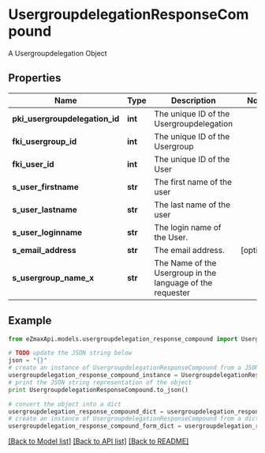 # UsergroupdelegationResponseCompound

A Usergroupdelegation Object

## Properties
Name | Type | Description | Notes
------------ | ------------- | ------------- | -------------
**pki_usergroupdelegation_id** | **int** | The unique ID of the Usergroupdelegation | 
**fki_usergroup_id** | **int** | The unique ID of the Usergroup | 
**fki_user_id** | **int** | The unique ID of the User | 
**s_user_firstname** | **str** | The first name of the user | 
**s_user_lastname** | **str** | The last name of the user | 
**s_user_loginname** | **str** | The login name of the User. | 
**s_email_address** | **str** | The email address. | [optional] 
**s_usergroup_name_x** | **str** | The Name of the Usergroup in the language of the requester | 

## Example

```python
from eZmaxApi.models.usergroupdelegation_response_compound import UsergroupdelegationResponseCompound

# TODO update the JSON string below
json = "{}"
# create an instance of UsergroupdelegationResponseCompound from a JSON string
usergroupdelegation_response_compound_instance = UsergroupdelegationResponseCompound.from_json(json)
# print the JSON string representation of the object
print UsergroupdelegationResponseCompound.to_json()

# convert the object into a dict
usergroupdelegation_response_compound_dict = usergroupdelegation_response_compound_instance.to_dict()
# create an instance of UsergroupdelegationResponseCompound from a dict
usergroupdelegation_response_compound_form_dict = usergroupdelegation_response_compound.from_dict(usergroupdelegation_response_compound_dict)
```
[[Back to Model list]](../README.md#documentation-for-models) [[Back to API list]](../README.md#documentation-for-api-endpoints) [[Back to README]](../README.md)


